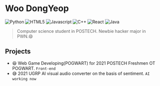 Woo DongYeop
===
![Python](https://img.shields.io/badge/Python-3376AB.svg?&style=for-the-badge&logo=Python&logoColor=white)
![HTML5](https://img.shields.io/badge/HTML5-E34F26.svg?&style=for-the-badge&logo=HTML5&logoColor=white)
![Javascript](https://img.shields.io/badge/Javascript-F7DF1E.svg?&style=for-the-badge&logo=JavaScript&logoColor=white)
![C++](https://img.shields.io/badge/C++-00599C.svg?&style=for-the-badge&logo=C%2B%2B&logoColor=white)
![React](https://img.shields.io/badge/React-61DAFB.svg?&style=for-the-badge&logo=React&logoColor=white)
![Java](https://img.shields.io/badge/Java-007396.svg?&style=for-the-badge&logo=Java&logoColor=white)

> Computer science student in POSTECH. Newbie hacker major in PWN.:smile:

## Projects
- :laughing: Web Game Developing(POGWART) for 2021 POSTECH Freshmen OT POGWART. `Front-end`
- :sweat_smile: 2021 UGRP AI visual audio converter on the basis of sentiment. `AI` `working now`
